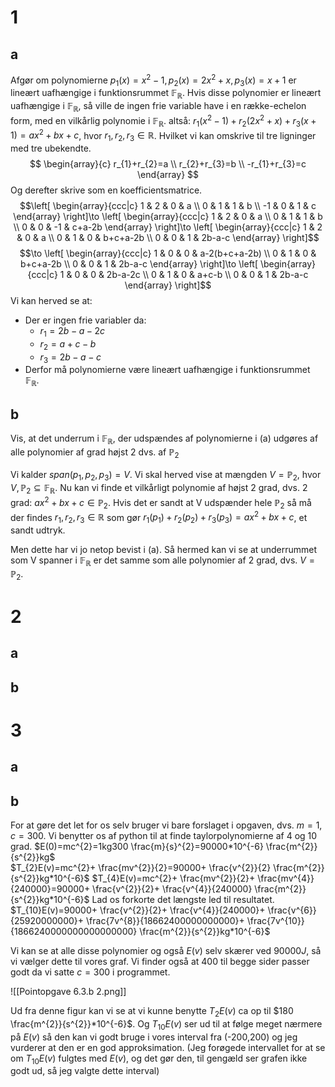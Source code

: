 # 1
## a
Afgør om polynomierne 
$p_{1}(x)=x^{2}-1,p_{2}(x)=2x^{2}+x,p_{3}(x)=x+1$
er lineært uafhængige i funktionsrummet $\mathbb{F}_{\mathbb{R}}$.
Hvis disse polynomier er lineært uafhængige i $\mathbb{F}_{\mathbb{R}}$, så ville de ingen frie variable have i en række-echelon form, med en vilkårlig polynomie i $\mathbb{F}_{\mathbb{R}}$.
altså:
$r_{1}(x^{2}-1)+r_{2}(2x^{2}+x)+r_{3}(x+1)=ax^{2}+bx+c$, hvor $r_{1},r_{2},r_{3}\in \mathbb{R}$. 
Hvilket vi kan omskrive til tre ligninger med tre ubekendte.
$$
\begin{array}{c}
r_{1}+r_{2}=a \\ r_{2}+r_{3}=b \\ -r_{1}+r_{3}=c
\end{array}
$$
Og derefter skrive som en koefficientsmatrice.
$$\left[
\begin{array}{ccc|c}
1 & 2 & 0 & a \\ 0 & 1 & 1 & b \\ -1 & 0 & 1 & c
\end{array}
\right]\to
\left[
\begin{array}{ccc|c}
1 & 2 & 0 & a \\ 0 & 1 & 1 & b \\ 0 & 0 & -1 & c+a-2b
\end{array}
\right]\to
\left[
\begin{array}{ccc|c}
1 & 2 & 0 & a \\ 0 & 1 & 0 & b+c+a-2b \\ 0 & 0 & 1 & 2b-a-c
\end{array}
\right]$$
$$\to
\left[
\begin{array}{ccc|c}
1 & 0 & 0 & a-2(b+c+a-2b) \\ 0 & 1 & 0 & b+c+a-2b \\ 0 & 0 & 1 & 2b-a-c
\end{array}
\right]\to
\left[
\begin{array}{ccc|c}
1 & 0 & 0 & 2b-a-2c \\ 0 & 1 & 0 & a+c-b \\ 0 & 0 & 1 & 2b-a-c
\end{array}
\right]$$
Vi kan herved se at:
- Der er ingen frie variabler da:
	- $r_{1}=2b-a-2c$
	- $r_{2}=a+c-b$
	- $r_{3}=2b-a-c$
- Derfor må polynomierne være lineært uafhængige i funktionsrummet $\mathbb{F}_{\mathbb{R}}$. 
## b
Vis, at det underrum i $\mathbb{F}_{\mathbb{R}}$, der udspændes af polynomierne i (a) udgøres af alle polynomier af grad højst 2 dvs. af $\mathbb{P}_{2}$ 

Vi kalder $span(p_{1},p_{2},p_{3})=V$. Vi skal herved vise at mængden $V=\mathbb{P}_{2}$, hvor $V,\mathbb{P}_{2} \subseteq \mathbb{F}_{\mathbb{R}}$.
Nu kan vi finde et vilkårligt polynomie af højst 2 grad, dvs. 2 grad: $ax^{2}+bx+c \in \mathbb{P}_{2}$. Hvis det er sandt at V udspænder hele $\mathbb{P}_{2}$ så må der findes $r_{1},r_{2},r_{3} \in \mathbb{R}$ som gør 
$r_{1}(p_{1})+r_{2}(p_{2})+r_{3}(p_{3})=ax^{2}+bx+c$, et sandt udtryk.

Men dette har vi jo netop bevist i (a). Så hermed kan vi se at underrummet som V spanner i $\mathbb{F}_{\mathbb{R}}$ er det samme som alle polynomier af 2 grad, dvs. $V=\mathbb{P}_{2}$.

# 2
## a

## b

# 3
## a

## b
For at gøre det let for os selv bruger vi bare forslaget i opgaven, dvs. $m=1, c=300$.
Vi benytter os af python til at finde taylorpolynomierne af 4 og 10 grad.
$E(0)=mc^{2}=1kg300 \frac{m}{s}^{2}=90000*10^{-6} \frac{m^{2}}{s^{2}}kg$   
$T_{2}E(v)=mc^{2}+ \frac{mv^{2}}{2}=90000+ \frac{v^{2}}{2} \frac{m^{2}}{s^{2}}kg*10^{-6}$ 
$T_{4}E(v)=mc^{2}+ \frac{mv^{2}}{2}+ \frac{mv^{4}}{240000}=90000+ \frac{v^{2}}{2}+ \frac{v^{4}}{240000} \frac{m^{2}}{s^{2}}kg*10^{-6}$
Lad os forkorte det længste led til resultatet.
$T_{10}E(v)=90000+ \frac{v^{2}}{2}+ \frac{v^{4}}{240000}+ \frac{v^{6}}{25920000000}+ \frac{7v^{8}}{18662400000000000}+ \frac{7v^{10}}{1866240000000000000000} \frac{m^{2}}{s^{2}}kg*10^{-6}$

Vi kan se at alle disse polynomier og også $E(v)$ selv skærer ved $90000 J$, så vi vælger dette til vores graf. Vi finder også at 400 til begge sider passer godt da vi satte $c=300$ i programmet.

![[Pointopgave 6.3.b 2.png]]

Ud fra denne figur kan vi se at vi kunne benytte $T_{2}E(v)$ ca op til $180 \frac{m^{2}}{s^{2}}*10^{-6}$.
Og $T_{10}E(v)$ ser ud til at følge meget nærmere på $E(v)$ så den kan vi godt bruge i vores interval fra (-200,200) og jeg vurderer at den er en god approksimation.
(Jeg forøgede intervallet for at se om $T_{10}E(v)$ fulgtes med $E(v)$, og det gør den, til gengæld ser grafen ikke godt ud, så jeg valgte dette interval)
